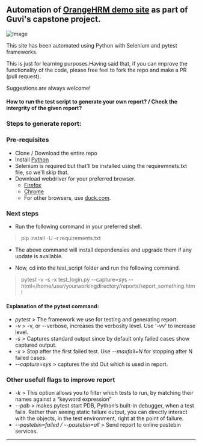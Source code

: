 ## Automation of [OrangeHRM demo site](https://opensource-demo.orangehrmlive.com/) as part of Guvi's capstone project.

![Image](http://ww1.prweb.com/prfiles/2013/03/20/10554993/OrangeHRM-logo.png)

This site has been automated using Python with Selenium and pytest frameworks. 

This is just for learning purposes.Having said that, if you can improve the functionality of the code, please free feel to fork the repo and make a PR (pull request).

Suggestions are always welcome!


#### How to run the test script to generate your own report? / Check the intergrity of the given report?

### Steps to generate report:

### Pre-requisites
- Clone / Download the entire repo
- Install [Python](https://www.python.org/downloads/)
- Selenium is required but that'll be installed using the requiremnets.txt file, so we'll skip that.
- Download webdriver for your preferred browser.
  - [Firefox](https://github.com/mozilla/geckodriver/releases)
  - [Chrome](https://chromedriver.storage.googleapis.com/index.html?path=109.0.5414.25/)
  - For other browsers, use [duck.com](duckduckgo.com/).

### Next steps
- Run the following command in your preferred shell.
> pip install -U -r requirements.txt

- The above command will install dependensies and upgrade them if any update is available.

- Now, cd into the test_script folder and run the following command.
> pytest -v -s -x test_login.py --capture=sys --html=/home/user/yourworkingdirectory/reports/report_something.html

#### Explanation of the pytest command:

- *pytest* > The framework we use for testing and generating report.
- *-v*  > -v, or --verbose, increases the verbosity level. Use '-vv' to increase level.
- *-s*  > Captures standard output since by default only failed cases show captured output.
- *-x*  > Stop after the first failed test. Use *--maxfail=N* for stopping after N failed cases.
- *--capture=sys* > captures the std Out which is used in report.

### Other usefull flags to improve report

- *-k*  > This option allows you to filter which tests to run, by matching their names against a “keyword expression”
- *--pdb* > makes pytest start PDB, Python’s built-in debugger, when a test fails. Rather than seeing static failure output, you can directly interact with the objects, in the test environment, right at the point of failure.
- *--pastebin=failed / --pastebin=all*  > Send report to online pastebin services.

----------------------------------------------------------------------------------------------------------------------------------------------------------

